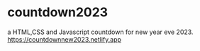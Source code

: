 # countdown2023
a HTML,CSS and Javascript countdown for new year eve 2023.
https://countdownnew2023.netlify.app
